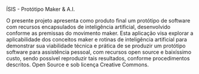 ÍSIS - Protótipo Maker & A.I.

O presente projeto apresenta como produto final um protótipo de software com recursos encapsulados de inteligência artificial, desenvolvido conforme as premissas do movimento maker. 
Esta aplicação visa explorar a aplicabilidade dos conceitos maker e rotinas de inteligência artificial para demonstrar sua viabilidade técnica e prática de se produzir um protótipo software para assistência pessoal, com recursos open source e baixíssimo custo, sendo possível reproduzir tais resultados, conforme procedimentos descritos.
Open Source e sob licença Creative Commons.
